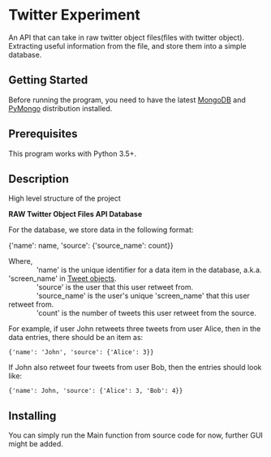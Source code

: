 # Twitter Experiment
An API that can take in raw twitter object files(files with twitter object). Extracting useful information from the file, and store them into a simple database.


## Getting Started
Before running the program, you need to have the latest [MongoDB][1] and  [PyMongo][2] distribution installed.

## Prerequisites
This program works with Python 3.5+.

## Description
High level structure of the project

**RAW Twitter Object Files  API  Database**

For the database, we store data in the following format:  

{'name': name, 'source': {'source_name': count}}

Where,  
    &nbsp;&nbsp;&nbsp;&nbsp;&nbsp;&nbsp;&nbsp;&nbsp;&nbsp;&nbsp;&nbsp;&nbsp;&nbsp;&nbsp;'name' is the unique identifier for a data item in the database, a.k.a. 'screen_name' in [Tweet objects][3].  
    &nbsp;&nbsp;&nbsp;&nbsp;&nbsp;&nbsp;&nbsp;&nbsp;&nbsp;&nbsp;&nbsp;&nbsp;&nbsp;&nbsp;'source' is the user that this user retweet from.  
    &nbsp;&nbsp;&nbsp;&nbsp;&nbsp;&nbsp;&nbsp;&nbsp;&nbsp;&nbsp;&nbsp;&nbsp;&nbsp;&nbsp;'source_name' is the user's unique 'screen_name' that this user retweet from.  
    &nbsp;&nbsp;&nbsp;&nbsp;&nbsp;&nbsp;&nbsp;&nbsp;&nbsp;&nbsp;&nbsp;&nbsp;&nbsp;&nbsp;'count' is the number of tweets this user retweet from the source.  

For example, if user John retweets three tweets from user Alice, then in the data entries, there should be an item as:  

    {'name': 'John', 'source': {'Alice': 3}}  
If John also retweet four tweets from user Bob, then the entries should look like:  

    {'name': John, 'source': {'Alice': 3, 'Bob': 4}}


## Installing
You can simply run the Main function from source code for now, further GUI might be added.


[1]:https://docs.mongodb.com/manual/installation/
[2]:https://pymongo.readthedocs.io/en/stable/
[3]:https://developer.twitter.com/en/docs/tweets/data-dictionary/overview/tweet-object